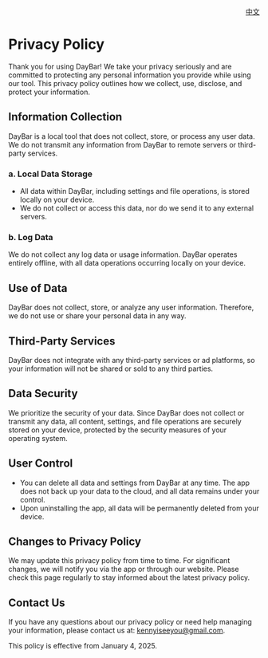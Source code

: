 <p align="right">
  <a href="./privacy-policy.zh.md">中文</a>
</p>
<!--rehype:style=float: right; bottom: -36px; position: relative;-->

Privacy Policy
===

Thank you for using DayBar! We take your privacy seriously and are committed to protecting any personal information you provide while using our tool. This privacy policy outlines how we collect, use, disclose, and protect your information.

## Information Collection

DayBar is a local tool that does not collect, store, or process any user data. We do not transmit any information from DayBar to remote servers or third-party services.

### a. **Local Data Storage**

- All data within DayBar, including settings and file operations, is stored locally on your device.
- We do not collect or access this data, nor do we send it to any external servers.

### b. **Log Data**

We do not collect any log data or usage information. DayBar operates entirely offline, with all data operations occurring locally on your device.

## Use of Data

DayBar does not collect, store, or analyze any user information. Therefore, we do not use or share your personal data in any way.

## Third-Party Services

DayBar does not integrate with any third-party services or ad platforms, so your information will not be shared or sold to any third parties.

## Data Security

We prioritize the security of your data. Since DayBar does not collect or transmit any data, all content, settings, and file operations are securely stored on your device, protected by the security measures of your operating system.

## User Control

- You can delete all data and settings from DayBar at any time. The app does not back up your data to the cloud, and all data remains under your control.
- Upon uninstalling the app, all data will be permanently deleted from your device.

## Changes to Privacy Policy

We may update this privacy policy from time to time. For significant changes, we will notify you via the app or through our website. Please check this page regularly to stay informed about the latest privacy policy.

## Contact Us

If you have any questions about our privacy policy or need help managing your information, please contact us at: [kennyiseeyou@gmail.com](mailto:kennyiseeyou@gmail.com).

This policy is effective from January 4, 2025.